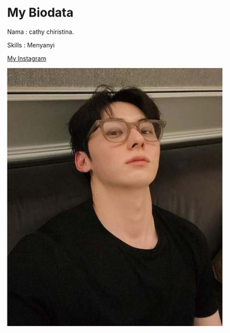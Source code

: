 <!DOCTYPE html>
<html>
<head>

</head>
<body>
<h1>My Biodata</h1>
<p>Nama : cathy chiristina.</p>
<p>Skills : Menyanyi</p>
<p><a href="instagram.com"/cthylvvvv>My Instagram</a></p>
<p><img src="g_b_e_begini_deretan_fakta_aktor_tampan_hwang_min_hyun_pemain_drakor_study_group_p_hwang_min_hyun-20250210-002-non_fotografer_kly.jpg" width="500" height="600"</p>
  
</body>
</html>
